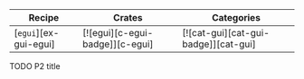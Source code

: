 | Recipe | Crates | Categories |
|--------|--------|------------|
| [`egui`][ex-gui-egui] | [![egui][c-egui-badge]][c-egui] | [![cat-gui][cat-gui-badge]][cat-gui] |

<div class="hidden">
TODO P2 title
</div>

